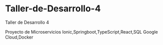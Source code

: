 # Taller-de-Desarrollo-4
Taller de Desarrollo 4

Proyecto de Microservicios
Ionic,Springboot,TypeScript,React,SQL Google Cloud,Docker
